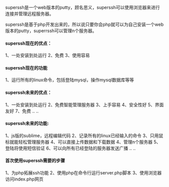 <p>superssh是一个web版本的putty，顾名思义，superssh可以使用浏览器来进行连接并管理远程服务器。</p>
<p>superssh是基于php开发出来的，所以说只要你会php就可以为自己安装一个web版本的putty，superrssh可以管理n个服务器。</p>
<h4>superssh现在的优点：</h4>
    1、一处安装到处运行
    2、免费
    3、使用容易
<h4>superssh现在的功能</h4>
    1、运行所有的linux命令，包括登陆mysql，操作mysql数据库等等

<h4>superssh未来的优点：</h4>
    1、一处安装到处运行
    2、免费智能管理服务器
    3、上手容易
    4、安全性好
    5、界面友好
    7、免费
    ..
    ..

<h4>superssh未来的功能:</h4>
    1、js版的sublime，远程编辑代码
    2、记录所有的linux已经输入的命令
    3、只用鼠标就能轻松管理服务器
    4、可以直接上传数据和下载数据
    4、管理n个服务器
    5、登陆将使用短信验证
    6、可以向所有已经登陆的服务器发送广播
    ..
    ..

<h4>首次使用superssh需要的步骤</h4>
    1、为php拓展ssh功能
    2、使用php在命令行运行server.php脚本
    3、使用浏览器访问index.php网页

